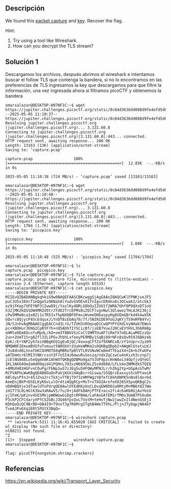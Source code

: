 ## Descripción 
We found this [packet capture](https://jupiter.challenges.picoctf.org/static/0c84d3636dd088d9fe4efd5d0d869a06/capture.pcap) and [key](https://jupiter.challenges.picoctf.org/static/0c84d3636dd088d9fe4efd5d0d869a06/picopico.key). Recover the flag.

Hint:
1. Try using a tool like Wireshark.
2. How can you decrypt the TLS stream?
## Solución 1

Descargamos los archivos, después abrimos el wireshark e intentamos buscar el follow TLS que contenga la bandera, si no lo encontramos en las preferencias de TLS ingresamos la key que descargamos para que filtre la información, una vez ingresada ahora si filtramos picoCTF y obtenemos la bandera

```
omarsalazar@DESKTOP-H97NF1C:~$ wget https://jupiter.challenges.picoctf.org/static/0c84d3636dd088d9fe4efd5d0d869a06/capture.pcap
--2025-05-05 11:10:37--  https://jupiter.challenges.picoctf.org/static/0c84d3636dd088d9fe4efd5d0d869a06/capture.pcap
Resolving jupiter.challenges.picoctf.org (jupiter.challenges.picoctf.org)... 3.131.60.8
Connecting to jupiter.challenges.picoctf.org (jupiter.challenges.picoctf.org)|3.131.60.8|:443... connected.
HTTP request sent, awaiting response... 200 OK
Length: 13163 (13K) [application/octet-stream]
Saving to: ‘capture.pcap’

capture.pcap                  100%[=================================================>]  12.85K  --.-KB/s    in 0s

2025-05-05 11:10:38 (724 MB/s) - ‘capture.pcap’ saved [13163/13163]

omarsalazar@DESKTOP-H97NF1C:~$ wget https://jupiter.challenges.picoctf.org/static/0c84d3636dd088d9fe4efd5d0d869a06/picopico.key
--2025-05-05 11:10:48--  https://jupiter.challenges.picoctf.org/static/0c84d3636dd088d9fe4efd5d0d869a06/picopico.key
Resolving jupiter.challenges.picoctf.org (jupiter.challenges.picoctf.org)... 3.131.60.8
Connecting to jupiter.challenges.picoctf.org (jupiter.challenges.picoctf.org)|3.131.60.8|:443... connected.
HTTP request sent, awaiting response... 200 OK
Length: 1704 (1.7K) [application/octet-stream]
Saving to: ‘picopico.key’

picopico.key                  100%[=================================================>]   1.66K  --.-KB/s    in 0s

2025-05-05 11:10:48 (525 MB/s) - ‘picopico.key’ saved [1704/1704]

omarsalazar@DESKTOP-H97NF1C:~$ ls
capture.pcap  picopico.key
omarsalazar@DESKTOP-H97NF1C:~$ file capture.pcap
capture.pcap: pcap capture file, microsecond ts (little-endian) - version 2.4 (Ethernet, capture length 65535)
omarsalazar@DESKTOP-H97NF1C:~$ cat picopico.key
-----BEGIN PRIVATE KEY-----
MIIEvQIBADANBgkqhkiG9w0BAQEFAASCBKcwggSjAgEAAoIBAQCwKlFPNKjseJF5
puCJU5x38XcT1eQge5zOKNahAlYudvGVOEs61TnIgvcER4ko8i3OCwak2/atcGk3
oz9jFKep7XFEYNP31IwwD9j/YazlKy4DRLGObOyIZUU1f2WRA7Uhf0POQXsDT1oU
X32jMKZkQSSDW4MRZd9trJYdO2TrcEPMsBiZQlFlvgnNwl3QlawozTHLAJKI36j1
cPwSMMeNca1e0Zi1s7R5IxfhpNXOBF0FmxiWvmeOHbaspyHg8UEmGBrkd4k4wXSK
GQvrc8QjycP4ScEdquxJiYnDT8iEbAq70/7f/5NIN1DE9YoGJqKYjTS9nRPB4Yvj
JN/SJnhvAgMBAAECggEACCnd3LrG/TZVH3sROqvqO1CwQPYPfUXdLVyNHab7EWon
pc+XBOHurJENG2CpRYF7h+nQ5ADhfIYSCicBf/jsEB7VueJ20CxEVtHVL3h6R6Bp
oHMle0Em8OcofuMpdL/kO+om3T8BkVSzCvCl5NMTUuAF7iRmfX7oDLALwM0IzzQv
2un+2UmT15rgAZfl3IL1PGvJhbhLxfeeyPE9MBy1SqBjQ9rNFn8sQv959J6BHz4b
EpK//ErtNP2yh7oiVBBgKEQ1gEuOjQC/4oxoqCFfZaf9XNRCxB/zY1nUprvJyz09
NMQWNF2EmvmBVGfoTxmuut5N0GbVr2UyHxWMKm2sOQKBgQDpb2+AWgWlGtetuLKJ
fJs8dnd6LhnafbKCOXMOT68qMBRoTpBtVTLRVSNvWCm8m4TTEazX4+ZA+bJFwUFw
aATDmHcr6lMI3tNKrcsnY2F7o5I4z6mwuRuSeszq/ndxZqCzwCu4nKixh3cznp7j
JiElNG0d8Lu5eQgmVAK1AhWXfQKBgQDBMa9ga7VJUP4pzcHnWAoi34OpfjvQYeGl
IKL3AKO4OedaHdH9qid41PQHnL7O3xzN669SkLZ5s0d88A/LFLk4oZNMKdkSTQIQ
+AMbXH01HGFvnCOuPg/FbNp1wS7zJEg5u5HFQWyMPNJLr/hZ6g2Yp+UGpAcGTwM/
RCPVAPhLWwKBgQDAB0OaOnPaVjKGXiHAqBirrGiswa/S5QQrzEaxxys5cUPYaoi0
6BldysPTnJr45JZna2rcTkXjvYTBjTDf3zHMFWgzYBfefC8kh8NPK5nNs8ldorbd
AemEnjBkP+DSELKyK6vLulOrdtzAQgRCp+MsT+xTbO2ArefeX826SXSpoQKBgC2v
nDOHBQXje1dTawlUToFUrgQE8AwlOYEdKKyUoCLOvqEW8DO2a0MtyM+MB6tQI7Wm
iH1T73L0LHGlK3bw3aRAwV5/fu/O+jAdFk8AHjPTFE+acu2fi4c6aKb0GjAxYksU
yjIFeK/pKinv4SESMkjpW0WowGiDgtcRPBAA/LaFAoGAfEM1rfM0v3UmB7PS6u0m
P3ckP2CFCdaryXPfC52GBcJ3Q46YpsQvLTVotM+teHvTjNw2jwwZxIl4NenGSEj3
KDhQoOiQC9BrDD+DB4I9+T9nxT3g7R6MrgITghB4We7TVhL/PljnJTyDqpjNA4kY
TveAJPv6Xq1ERt5PUtX3BqQ=
-----END PRIVATE KEY-----
omarsalazar@DESKTOP-H97NF1C:~$ wireshark capture.pcap
 ** (wireshark:531) 11:16:41.655020 [GUI CRITICAL] -- Failed to create wl_display (No such file or directory)
nl80211 not found.
^Z
[1]+  Stopped                 wireshark capture.pcap
omarsalazar@DESKTOP-H97NF1C:~$

flag: picoCTF{nongshim.shrimp.crackers}
```

## Referencias 
https://en.wikipedia.org/wiki/Transport_Layer_Security